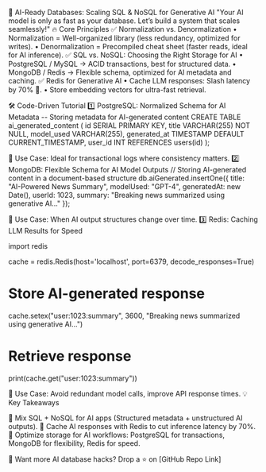 🚀 AI-Ready Databases: Scaling SQL & NoSQL for Generative AI
"Your AI model is only as fast as your database. Let’s build a system that scales seamlessly!"
🔥 Core Principles
✅ Normalization vs. Denormalization
    • Normalization = Well-organized library (less redundancy, optimized for writes).
    • Denormalization = Precompiled cheat sheet (faster reads, ideal for AI inference).
✅ SQL vs. NoSQL: Choosing the Right Storage for AI
    • PostgreSQL / MySQL → ACID transactions, best for structured data.
    • MongoDB / Redis → Flexible schema, optimized for AI metadata and caching.
✅ Redis for Generative AI
    • Cache LLM responses: Slash latency by 70% 🚀.
    • Store embedding vectors for ultra-fast retrieval.

🛠️ Code-Driven Tutorial
1️⃣ PostgreSQL: Normalized Schema for AI Metadata
-- Storing metadata for AI-generated content
CREATE TABLE ai_generated_content (
    id SERIAL PRIMARY KEY,
    title VARCHAR(255) NOT NULL,
    model_used VARCHAR(255),
    generated_at TIMESTAMP DEFAULT CURRENT_TIMESTAMP,
    user_id INT REFERENCES users(id)
);

🔹 Use Case: Ideal for transactional logs where consistency matters.
2️⃣ MongoDB: Flexible Schema for AI Model Outputs
// Storing AI-generated content in a document-based structure
db.aiGenerated.insertOne({
    title: "AI-Powered News Summary",
    modelUsed: "GPT-4",
    generatedAt: new Date(),
    userId: 1023,
    summary: "Breaking news summarized using generative AI..."
});

🔹 Use Case: When AI output structures change over time.
3️⃣ Redis: Caching LLM Results for Speed

import redis

cache = redis.Redis(host='localhost', port=6379, decode_responses=True)

# Store AI-generated response
cache.setex("user:1023:summary", 3600, "Breaking news summarized using generative AI...")

# Retrieve response
print(cache.get("user:1023:summary"))

🔹 Use Case: Avoid redundant model calls, improve API response times.
💡 Key Takeaways

🔹 Mix SQL + NoSQL for AI apps (Structured metadata + unstructured AI outputs).
🔹 Cache AI responses with Redis to cut inference latency by 70%.
🔹 Optimize storage for AI workflows: PostgreSQL for transactions, MongoDB for flexibility, Redis for speed.

🚀 Want more AI database hacks? Drop a ⭐ on [GitHub Repo Link]

